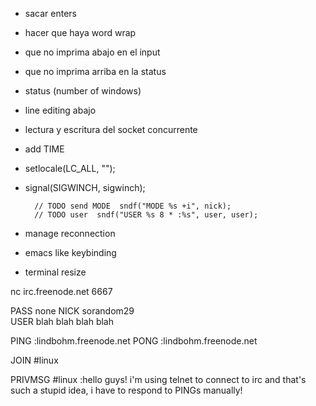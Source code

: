 - sacar enters
- hacer que haya word wrap
- que no imprima abajo en el input
- que no imprima arriba en la status
- status (number of windows)
- line editing abajo
- lectura y escritura del socket concurrente

- add TIME
- setlocale(LC_ALL, "");
- signal(SIGWINCH, sigwinch);
        
        // TODO send MODE  sndf("MODE %s +i", nick);
        // TODO user  sndf("USER %s 8 * :%s", user, user);


- manage reconnection
- emacs like keybinding
- terminal resize

nc irc.freenode.net 6667

PASS none
NICK sorandom29      
USER blah blah blah blah

PING :lindbohm.freenode.net
PONG :lindbohm.freenode.net

JOIN #linux

PRIVMSG #linux :hello guys! i'm using telnet to connect to irc and that's such a stupid idea, i have to respond to PINGs manually!

